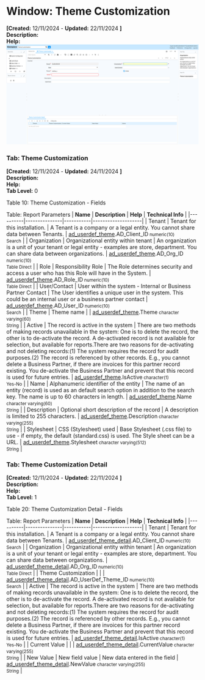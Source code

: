 # Window: Theme Customization

**[Created:** 12/11/2024 - **Updated:** 22/11/2024 **]**  
**Description:**   
**Help:**   
![](/img/docs/manual/ThemeCustomization-Window_iDempiere_v12.0.0.png)

### Tab: Theme Customization

**[Created:** 12/11/2024 - **Updated:** 24/11/2024 **]**   
**Description:**   
**Help:**   
**Tab Level:** 0

Table 10: Theme Customization - Fields 

Table: Report Parameters
| **Name** | **Description** | **Help** | **Technical Info** |
|----------|---------------|-----------|--------------------|
| Tenant | Tenant for this installation. | A Tenant is a company or a legal entity. You cannot share data between Tenants. | [ad_userdef_theme](https://idempiere-schemaspy.muriloht.com/adempiere/tables/ad_userdef_theme.html).AD_Client_ID<small> numeric(10) <br/> Search</small> | 
| Organization | Organizational entity within tenant | An organization is a unit of your tenant or legal entity - examples are store, department. You can share data between organizations. | [ad_userdef_theme](https://idempiere-schemaspy.muriloht.com/adempiere/tables/ad_userdef_theme.html).AD_Org_ID<small> numeric(10) <br/> Table Direct</small> | 
| Role | Responsibility Role | The Role determines security and access a user who has this Role will have in the System. | [ad_userdef_theme](https://idempiere-schemaspy.muriloht.com/adempiere/tables/ad_userdef_theme.html).AD_Role_ID<small> numeric(10) <br/> Table Direct</small> | 
| User/Contact | User within the system - Internal or Business Partner Contact | The User identifies a unique user in the system. This could be an internal user or a business partner contact | [ad_userdef_theme](https://idempiere-schemaspy.muriloht.com/adempiere/tables/ad_userdef_theme.html).AD_User_ID<small> numeric(10) <br/> Search</small> | 
| Theme | Theme name |  | [ad_userdef_theme](https://idempiere-schemaspy.muriloht.com/adempiere/tables/ad_userdef_theme.html).Theme<small> character varying(60) <br/> String</small> | 
| Active | The record is active in the system | There are two methods of making records unavailable in the system: One is to delete the record, the other is to de-activate the record. A de-activated record is not available for selection, but available for reports.There are two reasons for de-activating and not deleting records:(1) The system requires the record for audit purposes.(2) The record is referenced by other records. E.g., you cannot delete a Business Partner, if there are invoices for this partner record existing. You de-activate the Business Partner and prevent that this record is used for future entries. | [ad_userdef_theme](https://idempiere-schemaspy.muriloht.com/adempiere/tables/ad_userdef_theme.html).IsActive<small> character(1) <br/> Yes-No</small> | 
| Name | Alphanumeric identifier of the entity | The name of an entity (record) is used as an default search option in addition to the search key. The name is up to 60 characters in length. | [ad_userdef_theme](https://idempiere-schemaspy.muriloht.com/adempiere/tables/ad_userdef_theme.html).Name<small> character varying(60) <br/> String</small> | 
| Description | Optional short description of the record | A description is limited to 255 characters. | [ad_userdef_theme](https://idempiere-schemaspy.muriloht.com/adempiere/tables/ad_userdef_theme.html).Description<small> character varying(255) <br/> String</small> | 
| Stylesheet | CSS (Stylesheet) used | Base Stylesheet (.css file) to use - if empty, the default (standard.css) is used. The Style sheet can be a URL. | [ad_userdef_theme](https://idempiere-schemaspy.muriloht.com/adempiere/tables/ad_userdef_theme.html).Stylesheet<small> character varying(512) <br/> String</small> | 


### Tab: Theme Customization Detail

**[Created:** 12/11/2024 - **Updated:** 22/11/2024 **]**   
**Description:**   
**Help:**   
**Tab Level:** 1

Table 20: Theme Customization Detail - Fields 

Table: Report Parameters
| **Name** | **Description** | **Help** | **Technical Info** |
|----------|---------------|-----------|--------------------|
| Tenant | Tenant for this installation. | A Tenant is a company or a legal entity. You cannot share data between Tenants. | [ad_userdef_theme_detail](https://idempiere-schemaspy.muriloht.com/adempiere/tables/ad_userdef_theme_detail.html).AD_Client_ID<small> numeric(10) <br/> Search</small> | 
| Organization | Organizational entity within tenant | An organization is a unit of your tenant or legal entity - examples are store, department. You can share data between organizations. | [ad_userdef_theme_detail](https://idempiere-schemaspy.muriloht.com/adempiere/tables/ad_userdef_theme_detail.html).AD_Org_ID<small> numeric(10) <br/> Table Direct</small> | 
| Theme Customization |  |  | [ad_userdef_theme_detail](https://idempiere-schemaspy.muriloht.com/adempiere/tables/ad_userdef_theme_detail.html).AD_UserDef_Theme_ID<small> numeric(10) <br/> Search</small> | 
| Active | The record is active in the system | There are two methods of making records unavailable in the system: One is to delete the record, the other is to de-activate the record. A de-activated record is not available for selection, but available for reports.There are two reasons for de-activating and not deleting records:(1) The system requires the record for audit purposes.(2) The record is referenced by other records. E.g., you cannot delete a Business Partner, if there are invoices for this partner record existing. You de-activate the Business Partner and prevent that this record is used for future entries. | [ad_userdef_theme_detail](https://idempiere-schemaspy.muriloht.com/adempiere/tables/ad_userdef_theme_detail.html).IsActive<small> character(1) <br/> Yes-No</small> | 
| Current Value |  |  | [ad_userdef_theme_detail](https://idempiere-schemaspy.muriloht.com/adempiere/tables/ad_userdef_theme_detail.html).CurrentValue<small> character varying(255) <br/> String</small> | 
| New Value | New field value | New data entered in the field | [ad_userdef_theme_detail](https://idempiere-schemaspy.muriloht.com/adempiere/tables/ad_userdef_theme_detail.html).NewValue<small> character varying(255) <br/> String</small> | 


